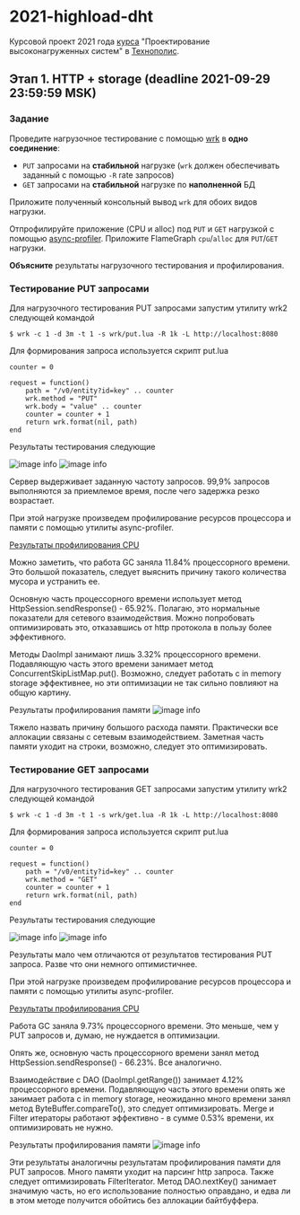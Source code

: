 # 2021-highload-dht
Курсовой проект 2021 года [курса](https://polis.mail.ru/curriculum/program/discipline/1257/) "Проектирование высоконагруженных систем" в [Технополис](https://polis.mail.ru).

## Этап 1. HTTP + storage (deadline 2021-09-29 23:59:59 MSK)

### Задание

Проведите нагрузочное тестирование с помощью [wrk](https://github.com/giltene/wrk2) в **одно соединение**:
* `PUT` запросами на **стабильной** нагрузке (`wrk` должен обеспечивать заданный с помощью `-R` rate запросов)
* `GET` запросами на **стабильной** нагрузке по **наполненной** БД

Приложите полученный консольный вывод `wrk` для обоих видов нагрузки.

Отпрофилируйте приложение (CPU и alloc) под `PUT` и `GET` нагрузкой с помощью [async-profiler](https://github.com/jvm-profiling-tools/async-profiler).
Приложите FlameGraph `cpu`/`alloc` для `PUT`/`GET` нагрузки.

**Объясните** результаты нагрузочного тестирования и профилирования.


### Тестирование PUT запросами
Для нагрузочного тестирования PUT запросами запустим утилиту wrk2 следующей командой
```
$ wrk -c 1 -d 3m -t 1 -s wrk/put.lua -R 1k -L http://localhost:8080
```

Для формирования запроса используется скрипт put.lua

```
counter = 0

request = function()
    path = "/v0/entity?id=key" .. counter
    wrk.method = "PUT"
    wrk.body = "value" .. counter
    counter = counter + 1
    return wrk.format(nil, path)
end
```

Результаты тестирования следующие

![image info](./pictures/wrk-put1.jpg)
![image info](./pictures/wrk-put2.jpg)

Сервер выдерживает заданную частоту запросов. 99,9% запросов выполняются за приемлемое время, после чего задержка резко возрастает. 

При этой нагрузке произведем профилирование ресурсов процессора и памяти с помощью утилиты async-profiler.

[Результаты профилирования CPU](./pictures/cpu-put.html)

Можно заметить, что работа GC заняла 11.84% процессорного времени. Это большой показатель, следует выяснить причину такого количества мусора и устранить ее.

Основную часть процессорного времени использует метод HttpSession.sendResponse() - 65.92%. 
Полагаю, это нормальные показатели для сетевого взаимодействия. Можно попробовать оптимизировать это, отказавшись от http протокола в пользу более эффективного.

Методы DaoImpl занимают лишь 3.32% процессорного времени. Подавляющую часть этого времени занимает метод ConcurrentSkipListMap.put().
Возможно, следует работать с in memory storage эффективнее, но эти оптимизации не так сильно повлияют на общую картину.

Результаты профилирования памяти
![image info](./pictures/mem-put.png)

Тяжело назвать причину большого расхода памяти. Практически все аллокации связаны с сетевым взаимодействием. Заметная часть памяти уходит на строки, возможно, 
следует это оптимизировать.


### Тестирование GET запросами
Для нагрузочного тестирования GET запросами запустим утилиту wrk2 следующей командой
```
$ wrk -c 1 -d 3m -t 1 -s wrk/get.lua -R 1k -L http://localhost:8080
```

Для формирования запроса используется скрипт put.lua

```
counter = 0

request = function()
    path = "/v0/entity?id=key" .. counter
    wrk.method = "GET"
    counter = counter + 1
    return wrk.format(nil, path)
end
```

Результаты тестирования следующие

![image info](./pictures/wrk-get1.jpg)
![image info](./pictures/wrk-get2.jpg)

Результаты мало чем отличаются от результатов тестирования PUT запроса. Разве что они немного оптимистичнее.

При этой нагрузке произведем профилирование ресурсов процессора и памяти с помощью утилиты async-profiler.

[Результаты профилирования CPU](./pictures/cpu-get.html)

Работа GC заняла 9.73% процессорного времени. Это меньше, чем у PUT запросов и, думаю, не нуждается в оптимизации.

Опять же, основную часть процессорного времени занял метод HttpSession.sendResponse() - 66.23%. Все аналогично.

Взаимодействие с DAO (DaoImpl.getRange()) занимает 4.12% процессорного времени. Подавляющую часть этого времени опять же занимает работа с in memory storage,
неожиданно много времени занял метод ByteBuffer.compareTo(), это следует оптимизировать. Merge и Filter итераторы работают эффективно - в сумме 0.53% времени, их оптимизировать
не нужно.

Результаты профилирования памяти
![image info](./pictures/mem-get.png)

Эти результаты аналогичны результатам профилирования памяти для PUT запросов. Много памяти уходит на парсинг http запроса. 
Также следует оптимизировать FilterIterator. Метод DAO.nextKey() занимает значимую часть, но его использование полностью оправдано, и едва ли в этом методе получится обойтись без
аллокации байтбуффера.
